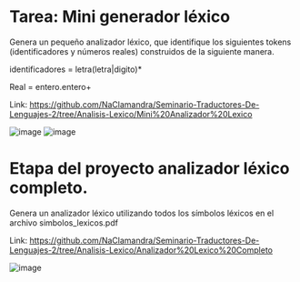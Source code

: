 # Tarea: Mini generador léxico

Genera un pequeño analizador léxico, que identifique los siguientes tokens (identificadores y números reales) construidos de la siguiente manera.

identificadores = letra(letra|digito)*

Real = entero.entero+

Link: https://github.com/NaClamandra/Seminario-Traductores-De-Lenguajes-2/tree/Analisis-Lexico/Mini%20Analizador%20Lexico

![image](https://github.com/NaClamandra/Seminario-Traductores-De-Lenguajes-2/assets/74439320/e529c521-8e5e-4d0d-ac6c-d65e9c491ff3)
![image](https://github.com/NaClamandra/Seminario-Traductores-De-Lenguajes-2/assets/74439320/176c8453-b76c-44c2-851e-0c8e0096a9ea)



# Etapa del proyecto analizador léxico completo.
Genera un analizador léxico utilizando todos los símbolos léxicos en el archivo simbolos_lexicos.pdf

Link: https://github.com/NaClamandra/Seminario-Traductores-De-Lenguajes-2/tree/Analisis-Lexico/Analizador%20Lexico%20Completo

![image](https://github.com/NaClamandra/Seminario-Traductores-De-Lenguajes-2/assets/74439320/6ba2a025-2af0-49e4-8f30-a93d3dd5f0c9)
